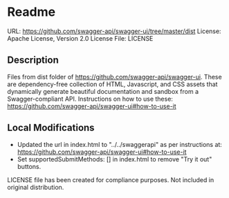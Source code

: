 # Readme

URL: https://github.com/swagger-api/swagger-ui/tree/master/dist
License: Apache License, Version 2.0
License File: LICENSE

## Description
Files from dist folder of https://github.com/swagger-api/swagger-ui.
These are dependency-free collection of HTML, Javascript, and CSS assets that
dynamically generate beautiful documentation and sandbox from a
Swagger-compliant API.
Instructions on how to use these:
https://github.com/swagger-api/swagger-ui#how-to-use-it

## Local Modifications
- Updated the url in index.html to "../../swaggerapi" as per instructions at:
https://github.com/swagger-api/swagger-ui#how-to-use-it
- Set supportedSubmitMethods: [] in index.html to remove "Try it out" buttons.

LICENSE file has been created for compliance purposes.
Not included in original distribution.
